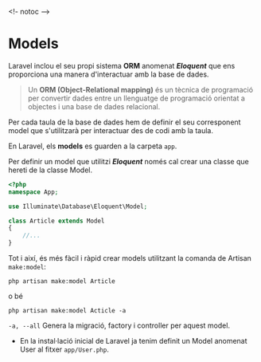 <!- notoc -->

# Models

Laravel inclou el seu propi sistema **ORM** anomenat **_Eloquent_** que ens proporciona una manera d'interactuar amb la base de dades.

> Un **ORM (Object-Relational mapping)** és un tècnica de programació per convertir dades entre un llenguatge de programació orientat a objectes i una base de dades relacional.

Per cada taula de la base de dades hem de definir el seu corresponent model que s'utilitzarà per interactuar des de codi amb la taula.

En Laravel, els **models** es guarden a la carpeta `app`.

Per definir un model que utilitzi **_Eloquent_** només cal crear una classe que hereti de la classe Model.

```php
<?php
namespace App;

use Illuminate\Database\Eloquent\Model;

class Article extends Model
{
    //...
}
```

Tot i així, és més fàcil i ràpid crear models utilitzant la comanda de Artisan `make:model`:

`php artisan make:model Article`

o bé

`php artisan make:model Acticle -a`

`-a, --all` Genera la migració, factory i controller per aquest model.

* En la instal·lació inicial de Laravel ja tenim definit un Model anomenat User al fitxer `app/User.php`.
